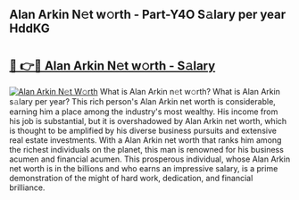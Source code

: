 ## Alan Arkin N𝚎t w𝚘rth - Part-Y4O S𝚊lary per year HddKG

# <h2><a href="http://gc1ddz2.nevu.top/?p=Alan+Arkin">🔗 👉🔴 Alan Arkin N𝚎t w𝚘rth - S𝚊lary</a></h2>

[![Alan Arkin N𝚎t W𝚘rth](https://i.imgur.com/Oavwk0R.jpeg)](http://gc1ddz2.nevu.top/?p=Alan+Arkin)
What is Alan Arkin n𝚎t w𝚘rth? What is Alan Arkin s𝚊lary per year?
This rich person's Alan Arkin net worth is considerable, earning him a place among the industry's most wealthy. His income from his job is substantial, but it is overshadowed by Alan Arkin net worth, which is thought to be amplified by his diverse business pursuits and extensive real estate investments. With a Alan Arkin net worth that ranks him among the richest individuals on the planet, this man is renowned for his business acumen and financial acumen. This prosperous individual, whose Alan Arkin net worth is in the billions and who earns an impressive salary, is a prime demonstration of the might of hard work, dedication, and financial brilliance.
